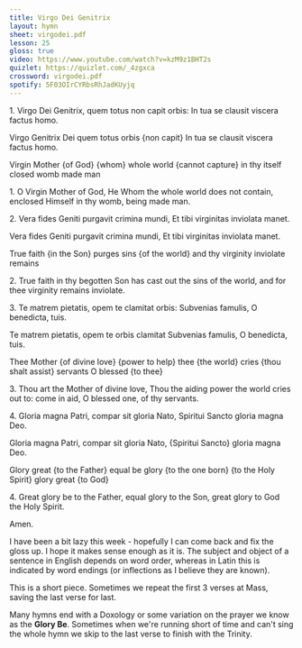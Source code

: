 ```yaml
---
title: Virgo Dei Genitrix
layout: hymn
sheet: virgodei.pdf
lesson: 25
gloss: true
video: https://www.youtube.com/watch?v=kzM9z1BHT2s
quizlet: https://quizlet.com/_4zgxca
crossword: virgodei.pdf
spotify: 5F03OIrCYRbsRhJadKUyjq
---
```


<div data-gloss>
<p>1. Virgo Dei Genitrix, quem totus non capit orbis:
In tua se clausit viscera factus homo.
</p>
<p>Virgo Genitrix Dei quem totus orbis {non capit}
In tua se clausit viscera factus homo.
</p>
<p>Virgin Mother {of God} {whom} whole world {cannot capture}
in thy itself closed womb made man
</p>
<p>1. O Virgin Mother of God, He Whom the whole world does not contain, enclosed Himself in thy womb, being made man.
</p>
</div>
<div data-gloss>
<p>
2. Vera fides Geniti purgavit crimina mundi,
Et tibi virginitas inviolata manet.
</p>
<p>Vera fides Geniti purgavit crimina mundi,
Et tibi virginitas inviolata manet.
</p>
<p>True faith {in the Son} purges sins {of the world}
and thy virginity inviolate remains
</p>
<p>2. True faith in thy begotten Son has cast out the sins of the world, and for thee virginity remains inviolate.
</p>
</div>
<div data-gloss>
<p>3. Te matrem pietatis, opem te clamitat orbis:
Subvenias famulis, O benedicta, tuis.
</p>
<p>Te matrem pietatis, opem te orbis clamitat
Subvenias famulis, O benedicta, tuis.
</p>
<p>Thee Mother {of divine love} {power to help} thee {the world} cries 
{thou shalt assist} servants O blessed {to thee}
</p>
<p>3.  Thou art the Mother of divine love, Thou the aiding power the world cries out to: come in aid, O blessed one, of thy servants.
</p>
</div>
<div data-gloss>
<p>
4. Gloria magna Patri, compar sit gloria Nato,
Spiritui Sancto gloria magna Deo.
</p>
<p>Gloria magna Patri, compar sit gloria Nato,
{Spiritui Sancto} gloria magna Deo.
</p>
<p>Glory great {to the Father} equal be glory {to the one born} {to the Holy Spirit} glory great {to God}
</p>
<p>4.  Great glory be to the Father, equal glory to the Son, great glory to God the Holy Spirit.
</p>
</div>

Amen.

I have been a bit lazy this week - hopefully I can come back and fix the gloss up.  I hope it makes sense enough as it is. The subject and object of a sentence in English depends on word order, whereas in Latin this is indicated by word endings (or inflections as I believe they are known).

This is a short piece. Sometimes we repeat the first 3 verses at Mass, saving the last verse for last.

Many hymns end with a Doxology or some variation on the prayer we know as the **Glory Be**. Sometimes when we're running short of time and can't sing the whole hymn we skip to the last verse to finish with the Trinity.

